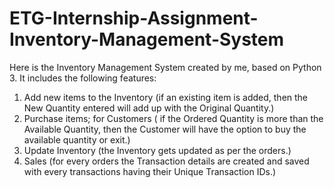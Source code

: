 # ETG-Internship-Assignment-Inventory-Management-System
Here is the Inventory Management System created by me, based on Python 3.
It includes the following features:
1. Add new items to the Inventory (if an existing item is added, then the New Quantity entered will add up with the Original Quantity.)
2. Purchase items; for Customers ( if the Ordered Quantity is more than the Available Quantity, then the Customer will have the option to buy the available quantity or exit.)
3. Update Inventory (the Inventory gets updated as per the orders.)
4. Sales (for every orders the Transaction details are created and saved with every transactions having their Unique Transaction IDs.)
